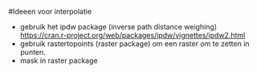 #Ideeen voor interpolatie

- gebruik het ipdw package (inverse path distance weighing) https://cran.r-project.org/web/packages/ipdw/vignettes/ipdw2.html 
- gebruik rastertopoints (raster package) om een raster om te zetten in punten.
- mask in raster package
